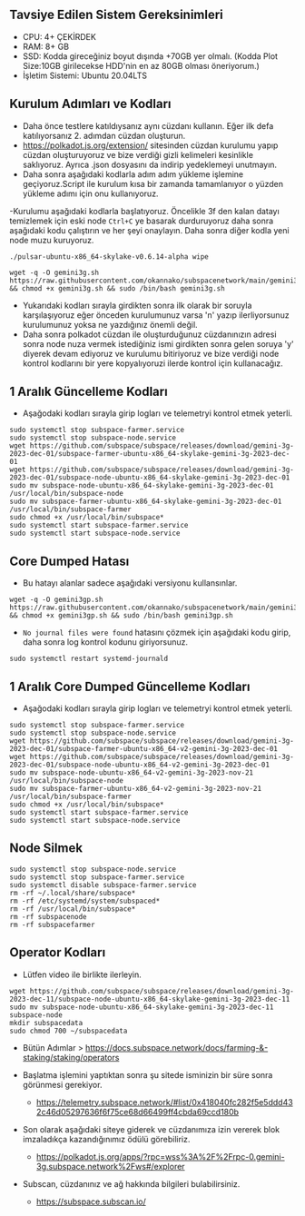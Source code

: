 ## Tavsiye Edilen Sistem Gereksinimleri
- CPU: 4+ ÇEKİRDEK
- RAM: 8+ GB
- SSD: Kodda gireceğiniz boyut dışında +70GB yer olmalı. (Kodda Plot Size:10GB girilecekse HDD'nin en az 80GB olması öneriyorum.)
- İşletim Sistemi: Ubuntu 20.04LTS

## Kurulum Adımları ve Kodları
- Daha önce testlere katıldıysanız aynı cüzdanı kullanın. Eğer ilk defa katılıyorsanız 2. adımdan cüzdan oluşturun.
- https://polkadot.js.org/extension/ sitesinden cüzdan kurulumu yapıp cüzdan oluşturuyoruz ve bize verdiği gizli kelimeleri kesinlikle saklıyoruz. Ayrıca .json dosyasını da indirip yedeklemeyi unutmayın.
- Daha sonra aşağıdaki kodlarla adım adım yükleme işlemine geçiyoruz.Script ile kurulum kısa bir zamanda tamamlanıyor o yüzden yükleme adımı için onu kullanıyoruz.

-Kurulumu aşağıdaki kodlarla başlatıyoruz. Öncelikle 3f den kalan datayı temizlemek için eski node ```Ctrl+C``` ye basarak durduruyoruz daha sonra aşağıdaki kodu çalıştırın ve her şeyi onaylayın. Daha sonra diğer kodla yeni node muzu kuruyoruz.
```
./pulsar-ubuntu-x86_64-skylake-v0.6.14-alpha wipe
```
```
wget -q -O gemini3g.sh https://raw.githubusercontent.com/okannako/subspacenetwork/main/gemini3g.sh && chmod +x gemini3g.sh && sudo /bin/bash gemini3g.sh
```
- Yukarıdaki kodları sırayla girdikten sonra ilk olarak bir soruyla karşılaşıyoruz eğer önceden kurulumunuz varsa 'n' yazıp ilerliyorsunuz kurulumunuz yoksa ne yazdığınız önemli değil.
- Daha sonra polkadot cüzdan ile oluşturduğunuz cüzdanınızın adresi sonra node nuza vermek istediğiniz ismi girdikten sonra gelen soruya 'y' diyerek devam ediyoruz ve kurulumu bitiriyoruz ve bize verdiği node kontrol kodlarını bir yere kopyalıyoruzi ilerde kontrol için kullanacağız.

## 1 Aralık Güncelleme Kodları
- Aşağodaki kodları sırayla girip logları ve telemetryi kontrol etmek yeterli.
```
sudo systemctl stop subspace-farmer.service
sudo systemctl stop subspace-node.service
wget https://github.com/subspace/subspace/releases/download/gemini-3g-2023-dec-01/subspace-farmer-ubuntu-x86_64-skylake-gemini-3g-2023-dec-01
wget https://github.com/subspace/subspace/releases/download/gemini-3g-2023-dec-01/subspace-node-ubuntu-x86_64-skylake-gemini-3g-2023-dec-01
sudo mv subspace-node-ubuntu-x86_64-skylake-gemini-3g-2023-dec-01 /usr/local/bin/subspace-node
sudo mv subspace-farmer-ubuntu-x86_64-skylake-gemini-3g-2023-dec-01 /usr/local/bin/subspace-farmer
sudo chmod +x /usr/local/bin/subspace*
sudo systemctl start subspace-farmer.service
sudo systemctl start subspace-node.service
```

## Core Dumped Hatası
- Bu hatayı alanlar sadece aşağıdaki versiyonu kullansınlar.
```
wget -q -O gemini3gp.sh https://raw.githubusercontent.com/okannako/subspacenetwork/main/gemini3gp.sh && chmod +x gemini3gp.sh && sudo /bin/bash gemini3gp.sh
```

- ``No journal files were found`` hatasını çözmek için aşağıdaki kodu girip, daha sonra log kontrol kodunu giriyorsunuz. 

```
sudo systemctl restart systemd-journald
```

## 1 Aralık Core Dumped Güncelleme Kodları
- Aşağodaki kodları sırayla girip logları ve telemetryi kontrol etmek yeterli.
```
sudo systemctl stop subspace-farmer.service
sudo systemctl stop subspace-node.service
wget https://github.com/subspace/subspace/releases/download/gemini-3g-2023-dec-01/subspace-farmer-ubuntu-x86_64-v2-gemini-3g-2023-dec-01
wget https://github.com/subspace/subspace/releases/download/gemini-3g-2023-dec-01/subspace-node-ubuntu-x86_64-v2-gemini-3g-2023-dec-01
sudo mv subspace-node-ubuntu-x86_64-v2-gemini-3g-2023-nov-21 /usr/local/bin/subspace-node
sudo mv subspace-farmer-ubuntu-x86_64-v2-gemini-3g-2023-nov-21 /usr/local/bin/subspace-farmer
sudo chmod +x /usr/local/bin/subspace*
sudo systemctl start subspace-farmer.service
sudo systemctl start subspace-node.service
```

## Node Silmek

```
sudo systemctl stop subspace-node.service
sudo systemctl stop subspace-farmer.service
sudo systemctl disable subspace-farmer.service
rm -rf ~/.local/share/subspace*
rm -rf /etc/systemd/system/subspaced*
rm -rf /usr/local/bin/subspace*
rm -rf subspacenode
rm -rf subspacefarmer
```

## Operator Kodları
- Lütfen video ile birlikte ilerleyin.
```
wget https://github.com/subspace/subspace/releases/download/gemini-3g-2023-dec-11/subspace-node-ubuntu-x86_64-skylake-gemini-3g-2023-dec-11
sudo mv subspace-node-ubuntu-x86_64-skylake-gemini-3g-2023-dec-11 subspace-node
mkdir subspacedata
sudo chmod 700 ~/subspacedata
```
- Bütün Adımlar > https://docs.subspace.network/docs/farming-&-staking/staking/operators

- Başlatma işlemini yaptıktan sonra şu sitede isminizin bir süre sonra görünmesi gerekiyor.
     - https://telemetry.subspace.network/#list/0x418040fc282f5e5ddd432c46d05297636f6f75ce68d66499ff4cbda69ccd180b
- Son olarak aşağıdaki siteye giderek ve cüzdanımıza izin vererek blok imzaladıkça kazandığınımız ödülü görebiliriz.
     - https://polkadot.js.org/apps/?rpc=wss%3A%2F%2Frpc-0.gemini-3g.subspace.network%2Fws#/explorer
- Subscan, cüzdanınız ve ağ hakkında bilgileri bulabilirsiniz.
     - https://subspace.subscan.io/
